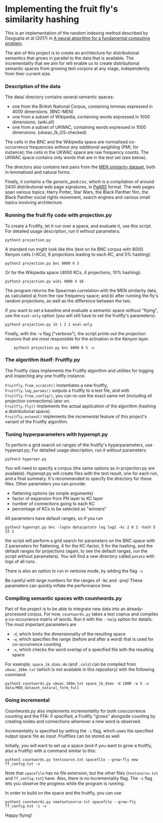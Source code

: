 # Implementing the fruit fly's similarity hashing

This is an implementation of the random indexing method described by Dasgupta et al (2017) in [A neural algorithm for a fundamental computing problem](http://science.sciencemag.org/content/358/6364/793/tab-figures-data).

The aim of this project is to create an architecture for distributional semantics that grows in parallel to the data that is available. The incrementality that we aim for will enable us to create distributional semantic spaces from growing text corpora at any stage, independently from their current size. 

### Description of the data

The data/ directory contains several semantic spaces:

- one from the British National Corpus, containing lemmas expressed in 4000 dimensions. (BNC-MEN)
- one from a subset of Wikipedia, containing words expressed in 1000 dimensions. (wiki.all)
- one from a subset of UKWAC, containing words expressed in 1000 dimensions. (ukwac_1k_GS-checked)

The cells in the BNC and the Wikipedia space are normalised co-occurrence frequencies *without any additional weighting* (PMI, for instance); the cells in the UKWAC space are raw frequency counts. The UKWAC space contains only words that are in the test set (see below).

The directory also contains test pairs from the [MEN similarity dataset](https://staff.fnwi.uva.nl/e.bruni/MEN), both in lemmatised and natural forms.

Finally, it contains a file *generic_pod.csv*, which is a compilation of around 2400 distributional web page signatures, in [PeARS](http://pearsearch.org) format. The web pages span various topics: Harry Potter, Star Wars, the Black Panther film, the Black Panther social rights movement, search engines and various small topics involving architecture.

### Running the fruit fly code with projection.py
To create a Fruitfly, let it run over a space, and evaluate it, use this script.
For detailed usage description, run it without parameters:
```
python3 projection.py
```
A standard run might look like this (test on he BNC corpus with 8000 Kenyon cells (=KCs), 6 projections leading to each KC, and 5% hashing): 
```
python3 projection.py bnc 8000 6 5
```
Or for the Wikipedia space (4000 KCs, 4 projections, 10% hashing):
```
python3 projection.py wiki 4000 4 10
```
The program returns the Spearman correlation with the MEN similarity data, as calculated a) from the raw frequency space; and b) after running the fly's random projections, as well as the difference between the two.

If you want to set a baseline and evaluate a semantic space without "flying", use the `eval-only` option (you will still have to set the fruitfly's parameters):
```
python3 projection.py 1k 1 1 1 eval-only
```
Finally, with the -v flag ("verbose"), the script prints out the projection neurons that are most responsible for the activation in the Kenyon layer.
```
    python3 projection.py bnc 8000 6 5 -v
```

### The algorithm itself: Fruitfly.py
The Fruitfly class implements the Fruitfly algorithm and utilities for logging and inspecting any one fruitfly instance. 
 
`Fruitfly.from_scratch()` instantiates a new fruitfly,  
`Fruitfly.log_params()`  outputs a fruitfly to a text file, and with  
`Fruitfly.from_config()`, you can re-use the exact same net (including all projection connections) later on.  
`Fruitfly.fly()` implements the actual application of the algorithm (hashing a distributional space).  
`Fruitfly.extend()` implements the incremental feature of this project's variant of the Fruitfly algorithm.  


### Tuning hyperparameters with hyperopt.py
To perform a grid search on ranges of the fruitfly's hyperparameters, use hyperopt.py; For detailed usage description, run it without parameters:
```
python3 hyperopt.py
```
You will need to specify a corpus (the same options as in projection.py are available). Hyperopt.py will create files with the test result, one for each run, and a final summary. It's recommended to specify the directory for these files.
Other parameters you can provide:
- flattening options (as simple arguments)
- factor of expansion from PN layer to KC layer
- number of connecitons going to each KC
- percentage of KCs to be selected as "winners"

All parameters have default ranges, so if you run 
```
python3 hyperopt.py bnc -logto data/potato log log2 -kc 2 8 2 -hash 5 15 3
```
the script will perform a grid search for parameters on the BNC space with 2 parameters for flattening, 4 for the KC-factor, 5 for the hashing, and the default ranges for projections (again, to see the default ranges, run the script without parameters). You will find a new directory called `potato` with logs of all runs.  

There is also an option to run in verbose mode, by adding the flag `-v`  

Be careful with large numbers for the ranges of -kc and -proj! These parameters can quickly inflate the performance time.


### Compiling semantic spaces with countwords.py
Part of the project is to be able to integrate new data into an already-processed corpus. For now, `countwords.py` takes a text coprus and compiles a co-occurrence matrix of words. Run it with the `--help` option for details.  
The most important parameters are 
- `-d`, which limits the dimensionality of the resulting space
- `-w`, which specifies the range (before and after a word) that is used for co-occurrence counting 
- `-x`, which checks the word overlap of a specified file with the resulting space

For example, `space_1k_dims.dm` (and `.cols`) can be compiled from `ukwac_100m.txt` (which is not available in this repository) with the following command:
```
python3 countwords.py ukwac_100m.txt space_1k_dims -d 1000 -w 5 -x data/MEN_dataset_natural_form_full
```

### Going incremental
Countwords.py also implements incrementality for both cooccurrence counting and the FFA: if specified, a Fruitfly "grows" alongside counting by creating nodes and connections whenever a new word is observed. 

Incrementality is specified by setting the `-i` flag, which uses the specified output space file as input. Fruitflies can be stored as well. 

Initially, you will want to set up a space (and if you want to grow a fruitfly, also a fruitfly) with a command similar to this:
```
python3 countwords.py textsource.txt spacefile --grow-fly new ff_config.txt -v 
```
Note that `spacefile` has no file extension, but the other files (`textsource.txt` and `ff_config.txt`) have. Also, there is no incrementality flag. The `-v` flag lets you observe the progress while the program is running.

In order to build on the space and the fruitfly, you can use
```
python3 countwords.py newtextsource.txt spacefile --grow-fly ff_config.txt -i -v
```

Happy flying!
